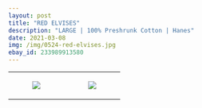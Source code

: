 ```yaml
---
layout: post
title: "RED ELVISES"
description: "LARGE | 100% Preshrunk Cotton | Hanes"
date: 2021-03-08
img: /img/0524-red-elvises.jpg
ebay_id: 233989913580
---
```




<table style="width:100%;"><tr><td style="vertical-align:top;">
      <figure class="tmblr-full" data-orig-height="2048" data-orig-width="1365" data-orig-src="https://concertshirts.netlify.app/shirts/0524/0524-01.jpg"><img src="https://64.media.tumblr.com/a0b6111dc164eb7841b497a76f8cbc05/aebdf601a1a912df-04/s540x810/f25d7eaab6875d9057fac4b9caf98859681d9bfc.jpg" data-orig-height="2048" data-orig-width="1365" data-orig-src="https://concertshirts.netlify.app/shirts/0524/0524-01.jpg"/></figure></td>
    <td style="vertical-align:top;">
      <figure class="tmblr-full" data-orig-height="2048" data-orig-width="1365" data-orig-src="https://concertshirts.netlify.app/shirts/0524/0524-02.jpg"><img src="https://64.media.tumblr.com/5aed9f4204081500cafda46ffb4e057e/aebdf601a1a912df-d8/s540x810/c3c935784d3a3703af657acb86b6b4f0afa106dd.jpg" data-orig-height="2048" data-orig-width="1365" data-orig-src="https://concertshirts.netlify.app/shirts/0524/0524-02.jpg"/></figure></td>
  </tr></table>
